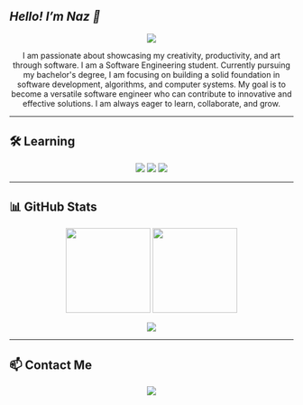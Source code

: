 <!-- ====== Başlangıç ====== -->
  ## *Hello! I’m Naz 👋*
<p align="center">
  <img src="https://readme-typing-svg.herokuapp.com?font=Fira+Code&size=22&duration=3000&pause=1000&color=36BCF7&center=true&vCenter=true&width=435&lines=Welcome+to+my+GitHub+profile!;Let's+meet!" />
</p>


<!-- ====== Hakkımda ====== -->
<p align="center">
I am passionate about showcasing my creativity, productivity, and art through software.  
I am a  Software Engineering student. Currently pursuing my bachelor's degree, I am focusing on building a solid foundation in software development, algorithms, and computer systems.  
My goal is to become a versatile software engineer who can contribute to innovative and effective solutions. I am always eager to learn, collaborate, and grow.
</p>

---

<!-- ====== Öğrenmekte Olduklarım ====== -->
## 🛠 Learning
<p align="center">
  <img src="https://img.shields.io/badge/C++-00599C?style=for-the-badge&logo=c%2B%2B&logoColor=white" /> 
  <img src="https://img.shields.io/badge/Python-3776AB?style=for-the-badge&logo=python&logoColor=white" />
  <img src="https://img.shields.io/badge/Photoshop-31A8FF?style=for-the-badge&logo=adobe-photoshop&logoColor=white" />
</p>  

---

<!-- ====== GitHub İstatistikleri ====== -->
## 📊 GitHub Stats
<p align="center">
  <img height="150em" src="https://github-readme-stats.vercel.app/api?username=nazzsude&show_icons=true&theme=dark&hide_border=true&count_private=true" />
  <img height="150em" src="https://github-readme-stats.vercel.app/api/top-langs/?username=nazzsude&layout=compact&theme=dark&hide_border=true" />
</p>

<p align="center">
  <img src="https://github-profile-trophy.vercel.app/?username=nazzsude&theme=darkhub&no-frame=true&margin-w=10" />
</p>

---


<!-- ====== İletişim ====== -->
## 📫 Contact Me
<p align="center">
  <a href="mailto:nazsude1071@gmail.com">
    <img src="https://img.shields.io/badge/Email-nazsude1071@gmail.com-ff69b4?style=for-the-badge&logo=gmail&logoColor=white"/>
  </a>
</p>
